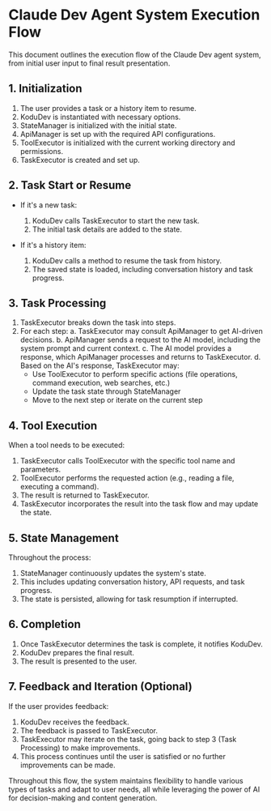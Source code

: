 # Claude Dev Agent System Execution Flow

This document outlines the execution flow of the Claude Dev agent system, from initial user input to final result presentation.

## 1. Initialization

1. The user provides a task or a history item to resume.
2. KoduDev is instantiated with necessary options.
3. StateManager is initialized with the initial state.
4. ApiManager is set up with the required API configurations.
5. ToolExecutor is initialized with the current working directory and permissions.
6. TaskExecutor is created and set up.

## 2. Task Start or Resume

- If it's a new task:
  1. KoduDev calls TaskExecutor to start the new task.
  2. The initial task details are added to the state.

- If it's a history item:
  1. KoduDev calls a method to resume the task from history.
  2. The saved state is loaded, including conversation history and task progress.

## 3. Task Processing

1. TaskExecutor breaks down the task into steps.
2. For each step:
   a. TaskExecutor may consult ApiManager to get AI-driven decisions.
   b. ApiManager sends a request to the AI model, including the system prompt and current context.
   c. The AI model provides a response, which ApiManager processes and returns to TaskExecutor.
   d. Based on the AI's response, TaskExecutor may:
      - Use ToolExecutor to perform specific actions (file operations, command execution, web searches, etc.)
      - Update the task state through StateManager
      - Move to the next step or iterate on the current step

## 4. Tool Execution

When a tool needs to be executed:
1. TaskExecutor calls ToolExecutor with the specific tool name and parameters.
2. ToolExecutor performs the requested action (e.g., reading a file, executing a command).
3. The result is returned to TaskExecutor.
4. TaskExecutor incorporates the result into the task flow and may update the state.

## 5. State Management

Throughout the process:
1. StateManager continuously updates the system's state.
2. This includes updating conversation history, API requests, and task progress.
3. The state is persisted, allowing for task resumption if interrupted.

## 6. Completion

1. Once TaskExecutor determines the task is complete, it notifies KoduDev.
2. KoduDev prepares the final result.
3. The result is presented to the user.

## 7. Feedback and Iteration (Optional)

If the user provides feedback:
1. KoduDev receives the feedback.
2. The feedback is passed to TaskExecutor.
3. TaskExecutor may iterate on the task, going back to step 3 (Task Processing) to make improvements.
4. This process continues until the user is satisfied or no further improvements can be made.

Throughout this flow, the system maintains flexibility to handle various types of tasks and adapt to user needs, all while leveraging the power of AI for decision-making and content generation.